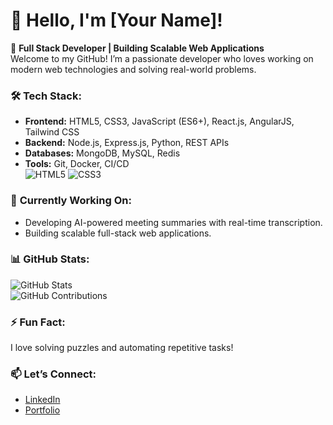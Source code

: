 # 👋 Hello, I'm [Your Name]!  

🚀 **Full Stack Developer | Building Scalable Web Applications**  
Welcome to my GitHub! I’m a passionate developer who loves working on modern web technologies and solving real-world problems.
### 🛠 **Tech Stack:**  
- **Frontend:** HTML5, CSS3, JavaScript (ES6+), React.js, AngularJS, Tailwind CSS  
- **Backend:** Node.js, Express.js, Python, REST APIs  
- **Databases:** MongoDB, MySQL, Redis  
- **Tools:** Git, Docker, CI/CD  
![HTML5](https://img.shields.io/badge/HTML5-E34F26?style=for-the-badge&logo=html5&logoColor=white)
![CSS3](https://img.shields.io/badge/CSS3-1572B6?style=for-the-badge&logo=css3&logoColor=white)
### 🔭 **Currently Working On:**  
- Developing AI-powered meeting summaries with real-time transcription.  
- Building scalable full-stack web applications.  
### 📊 **GitHub Stats:**  
![GitHub Stats](https://github-readme-stats.vercel.app/api?username=YourUsername&show_icons=true&theme=radical)  
![GitHub Contributions](https://github-readme-streak-stats.herokuapp.com/?user=YourUsername&theme=radical)
### ⚡ **Fun Fact:**  
I love solving puzzles and automating repetitive tasks!  
### 📫 **Let’s Connect:**  
- [LinkedIn](https://linkedin.com/in/your-profile)  
- [Portfolio](https://yourportfolio.com)  

